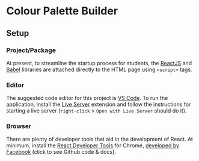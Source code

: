 # Colour Palette Builder

## Setup

### Project/Package

At present, to streamline the startup process for students, the [ReactJS](https://reactjs.org/) and [Babel](https://babeljs.io/) libraries are attached directly to the HTML page using `<script>` tags.

### Editor

The suggested code editor for this project is [VS Code](https://code.visualstudio.com/). To run the application, install the [Live Server](https://marketplace.visualstudio.com/items?itemName=ritwickdey.LiveServer) extension and follow the instructions for starting a live server (`right-click` > `Open with Live Server` should do it).

### Browser

There are plenty of developer tools that aid in the development of React. At minimum, install the [React Developer Tools](https://chrome.google.com/webstore/detail/react-developer-tools/fmkadmapgofadopljbjfkapdkoienihi?hl=en) for Chrome, [developed by Facebook](https://github.com/facebook/react-devtools) (click to see Github code & docs).

